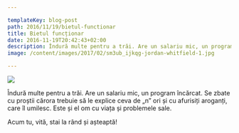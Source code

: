 ```yaml
---

templateKey: blog-post
path: 2016/11/19/bietul-functionar
title: Bietul funcționar
date: 2016-11-19T20:42:43+02:00
description: Îndură multe pentru a trăi. Are un salariu mic, un program încărcat. Se zbate cu proștii cărora trebuie să le ex
image: /content/images/2017/02/sm3ub_ijkqg-jordan-whitfield-1.jpg

---
```



![](/content/images/2017/01/tax-consultant-1050826_1920.jpg)


Îndură multe pentru a trăi. Are un salariu mic, un program încărcat. Se zbate cu proștii cărora trebuie să le explice ceva de „n” ori și cu afurisiți aroganți, care îl umilesc. Este și el om cu viața și problemele sale.

Acum tu, vită, stai la rând și așteaptă!

